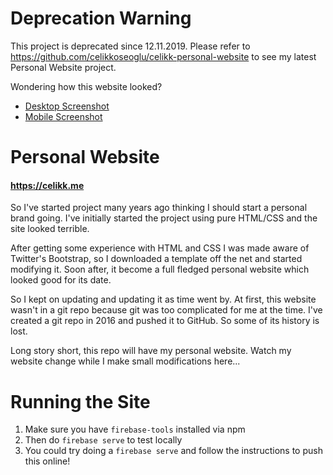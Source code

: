 # Deprecation Warning

This project is deprecated since 12.11.2019. Please refer to https://github.com/celikkoseoglu/celikk-personal-website to see my latest Personal Website project.

Wondering how this website looked?

- [Desktop Screenshot](https://raw.githubusercontent.com/celikkoseoglu/personalwebsite/master/public/screenshots/personal-website-desktop.png)
- [Mobile Screenshot](https://raw.githubusercontent.com/celikkoseoglu/personalwebsite/master/public/screenshots/personal-website-mobile.png)

# Personal Website

#### https://celikk.me

So I've started project many years ago thinking I should start a personal brand going. I've initially started the project using pure HTML/CSS and the site looked terrible.

After getting some experience with HTML and CSS I was made aware of Twitter's Bootstrap, so I downloaded a template off the net and started modifying it. Soon after, it become a full fledged personal website which looked good for its date.

So I kept on updating and updating it as time went by. At first, this website wasn't in a git repo because git was too complicated for me at the time. I've created a git repo in 2016 and pushed it to GitHub. So some of its history is lost.

Long story short, this repo will have my personal website. Watch my website change while I make small modifications here...

# Running the Site

1. Make sure you have `firebase-tools` installed via npm
2. Then do `firebase serve` to test locally
3. You could try doing a `firebase serve` and follow the instructions to push this online!
